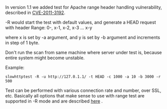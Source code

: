 In version 1.1 we added test for Apache range header handling vulnerability, described in [CVE-2011-3192](http://cve.mitre.org/cgi-bin/cvename.cgi?name=CVE-2011-3192).

-R would start the test with default values, and generate a HEAD request with header Range: 0-, x-1, x-2, x-3 ... x-y

where x is set by -a argument, and y is set by -b argument and increments in step of 1 byte.

Don't run the scan from same machine where server under test is, because entire system might become unstable.

Example:
```
slowhttptest -R -u http://127.0.1.1/ -t HEAD -c 1000 -a 10 -b 3000 -r 500
```

Test can be performed with various connection rate and number, over SSL, etc. Basically all options that make sense to use with range test are supported in -R mode and are described [here](InstallationAndUsage.md) .